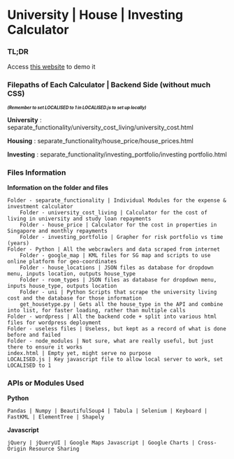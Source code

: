 # University | House | Investing Calculator

### TL;DR

Access [this website](http://fintech.skydronesg.com/)  to demo it

### Filepaths of Each Calculator | Backend Side (without much CSS)

<sub><sup><b><i>(Remember to set LOCALISED to 1 in LOCALISED.js to set up locally)</b></i></sup></sub>

**University** : separate_functionality/university_cost_living/university_cost.html

**Housing** : separate_functionality/house_price/house_prices.html

**Investing** : separate_functionality/investing_portfolio/investing portfolio.html

### Files Information

**Information on the folder and files**

    Folder - separate_functionality | Individual Modules for the expense & investment calculator
        Folder - university_cost_living | Calculator for the cost of living in university and study loan repayments
        Folder - house_price | Calculator for the cost in properties in Singapore and monthly repayments
        Folder - investing_portfolio | Grapher for risk portfolio vs time (years)
    Folder - Python | All the webcrawlers and data scraped from internet
        Folder - google_map | KML files for SG map and scripts to use online platform for geo-coordinates
        Folder - house_locations | JSON files as database for dropdown menu, inputs location, outputs house_type
        Folder - room_types | JSON files as database for dropdown menu, inputs house_type, outputs location
        Folder - uni | Python Scripts that scrape the university living cost and the database for those information
        get_housetype.py | Gets all the house_type in the API and combine into list, for faster loading, rather than multiple calls
    Folder - wordpress | All the backend code + split into various html files for wordpress deployment
    Folder - useless files | Useless, but kept as a record of what is done before and failed
    Folder - node_modules | Not sure, what are really useful, but just there to ensure it works
    index.html | Empty yet, might serve no purpose
    LOCALISED.js | Key javascript file to allow local server to work, set LOCALISED to 1


### APIs or Modules Used

**Python**

    Pandas | Numpy | BeautifulSoup4 | Tabula | Selenium | Keyboard | FastKML | ElementTree | Shapely

**Javascript**

    jQuery | jQueryUI | Google Maps Javascript | Google Charts | Cross-Origin Resource Sharing
